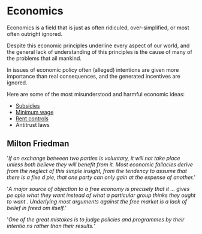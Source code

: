 Economics
=========

Economics is a field that is just as often ridiculed, over-simplified, or most often outright ignored.

Despite this economic principles underline every aspect of our world, and the general lack of understanding of this principles is the cause of many of the problems that ail mankind.

In issues of economic policy often (alleged) intentions are given more importance than real consequences, and the generated incentives are ignored.

Here are some of the most misunderstood and harmful economic ideas:

* [Subsidies](subsidies)
* [Minimum wage](minimum_wage)
* [Rent controls](rent_controls)
* Antitrust laws


Milton Friedman
---------------

'*If an exchange between two parties is voluntary, it will not take place unless
both believe they will benefit from it. Most economic fallacies derive from the
neglect of this simple insight, from the tendency to assume that there is a fixe
d pie, that one party can only gain at the expense of another.*'

'*A major source of objection to a free economy is precisely that it ... gives pe
ople what they want instead of what a particular group thinks they ought to want
. Underlying most arguments against the free market is a lack of belief in freed
om itself.*'

'*One of the great mistakes is to judge policies and programmes by their intentio
ns rather than their results.*'


